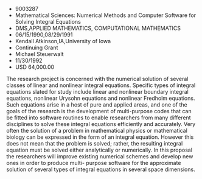 
* 9003287
* Mathematical Sciences: Numerical Methods and Computer Software for Solving Integral Equations
* DMS,APPLIED MATHEMATICS, COMPUTATIONAL MATHEMATICS
* 06/15/1990,08/29/1991
* Kendall Atkinson,IA,University of Iowa
* Continuing Grant
* Michael Steuerwalt
* 11/30/1992
* USD 64,000.00

The research project is concerned with the numerical solution of several classes
of linear and nonlinear integral equations. Specific types of integral equations
slated for study include linear and nonlinear boundary integral equations,
nonlinear Urysohn equations and nonlinear Fredholm equations. Such equations
arise in a host of pure and applied areas, and one of the goals of the research
is the development of multi-purpose codes that can be fitted into software
routines to enable researchers from many different disciplines to solve these
integral equations efficiently and accurately. Very often the solution of a
problem in mathematical physics or mathematical biology can be expressed in the
form of an integral equation. However this does not mean that the problem is
solved; rather, the resulting integral equation must be solved either
analytically or numerically. In this proposal the researchers will improve
existing numerical schemes and develop new ones in order to produce multi-
purpose software for the approximate solution of several types of integral
equations in several space dimensions.
